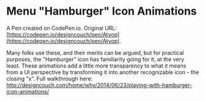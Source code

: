 # Menu "Hamburger" Icon Animations

A Pen created on CodePen.io. Original URL: [https://codepen.io/designcouch/pen/Atyop](https://codepen.io/designcouch/pen/Atyop).

Many folks use these, and their merits can be argued, but for practical purposes, the "Hamburger" icon has familiarity going for it, at the very least. These animations add a little more transparency to what it means from a UI perspective by transforming it into another recognizable icon - the closing "x". Full walkthrough here: http://designcouch.com/home/why/2014/06/23/playing-with-hamburger-icon-animations/
